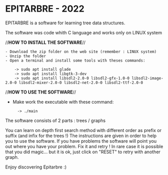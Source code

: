 # EPITARBRE - 2022 #

EPITARBRE is a software for learning tree data structures.

The software was code whith C language and works only on LINUX system

//**HOW TO INSTALL THE SOFTWARE**//

    - Download the zip folder on the web site (remember : LINUX system)
    - Unzip the folder
    - Open a terminal and install some tools with theses commands:

        -> sudo apt install glade
        -> sudo apt install libgtk-3-dev
        -> sudo apt install libsdl2-2.0-0 libsdl2-gfx-1.0-0 libsdl2-image-2.0-0 libsdl2-mixer-2.0-0 libsdl2-net-2.0-0 libsdl2-ttf-2.0-0


//**HOW TO USE THE SOFTWARE**//

- Make work the executable with these command:

        -> ./main


The software consists of 2 parts : trees / graphs

You can learn on depth first search method with different order as prefix 
or suffix (and infix for the trees !)
The instructions are given in order to help you to use the software.
If you have problems the software will point you out where you have your problem.
Fix it and retry !
In rare case it is possible that you did magic... 
but it is ok, just click on "RESET" to retry with another graph.



Enjoy discovering Epitarbre :)
